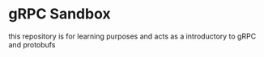 # gRPC Sandbox

this repository is for learning purposes and acts as a introductory to gRPC and protobufs